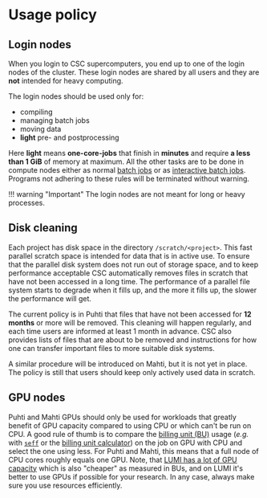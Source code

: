 # Usage policy

## Login nodes
When you login to CSC supercomputers, you end up to one of the login nodes of the cluster.
These login nodes are shared by all users and they are **not** intended for heavy computing.

The login nodes should be used only for:

 * compiling
 * managing batch jobs
 * moving data
 * **light** pre- and postprocessing

Here **light** means **one-core-jobs** that finish in **minutes** and require **a less than 1 GiB** of memory at maximum.
All the other tasks are to be done in compute nodes either as normal [batch jobs](running/getting-started.md)
or as [interactive batch jobs](running/interactive-usage.md).
Programs not adhering to these rules will be terminated without warning.

!!! warning "Important"
    The login nodes are not meant for long or heavy processes.

## Disk cleaning

Each project has disk space in the directory
`/scratch/<project>`. This fast parallel scratch space is intended for
data that is in active use. To ensure that the parallel disk system
does not run out of storage space, and to keep performance acceptable
CSC automatically removes files in scratch that have not been accessed
in a long time. The performance of a parallel file system
starts to degrade when it fills up, and the more it fills up, the
slower the performance will get.

The current policy is in Puhti that files that have not been accessed
for **12 months** or more will be removed. This cleaning will happen
regularly, and each time users are informed at least 1 month in
advance. CSC also provides lists of files that are about to be removed
and instructions for how one can transfer important files to more
suitable disk systems.

A similar procedure will be introduced on Mahti, but it is not yet in
place. The policy is still that users should keep only actively used
data in scratch.


## GPU nodes

Puhti and Mahti GPUs should only be used for workloads that greatly benefit of GPU capacity compared to using CPU or which can't be run on CPU. A good rule of thumb is to compare the [billing unit (BU)](../accounts/billing.md) usage (_e.g._ with [`seff`](performance/#quick-start-efficiency-report-with-seff) or the [billing unit calculator](https://research.csc.fi/pricing)) on the job on GPU with CPU and select the one using less. For Puhti and Mahti, this means that a full node of CPU cores roughly equals one GPU. Note, that [LUMI has a lot of GPU capacity](https://docs.lumi-supercomputer.eu/hardware/compute/lumig/) which is also "cheaper" as measured in BUs, and on LUMI it's better to use GPUs if possible for your research. In any case, always make sure you use resources efficiently.

